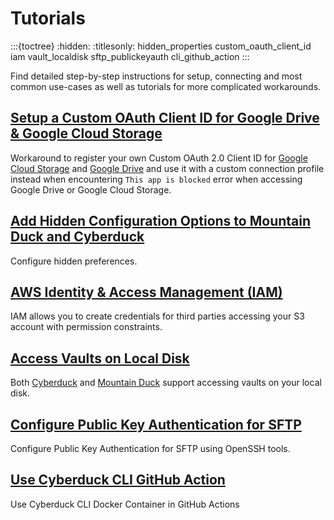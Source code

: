 Tutorials
====

:::{toctree}
:hidden:
:titlesonly:
hidden_properties
custom_oauth_client_id
iam
vault_localdisk
sftp_publickeyauth
cli_github_action
:::

Find detailed step-by-step instructions for setup, connecting and most common use-cases as well as tutorials for more complicated workarounds.

## [Setup a Custom OAuth Client ID for Google Drive & Google Cloud Storage](custom_oauth_client_id.md)
Workaround to register your own Custom OAuth 2.0 Client ID for [Google Cloud Storage](../protocols/googlecloudstorage.md) and [Google Drive](../protocols/googledrive.md) and use it with a custom connection profile instead when encountering `This app is blocked` error when accessing Google Drive or Google Cloud Storage.

## [Add Hidden Configuration Options to Mountain Duck and Cyberduck](hidden_properties.md)
Configure hidden preferences.

## [AWS Identity & Access Management (IAM)](iam.md)
IAM allows you to create credentials for third parties accessing your S3 account with permission constraints.

## [Access Vaults on Local Disk](vault_localdisk.md)
Both [Cyberduck](../cyberduck/index.md) and [Mountain Duck](../mountainduck/index.md) support accessing vaults on your local disk.

## [Configure Public Key Authentication for SFTP](sftp_publickeyauth.md)
Configure Public Key Authentication for SFTP using OpenSSH tools.

## [Use Cyberduck CLI GitHub Action](cli_github_action.md)
Use Cyberduck CLI Docker Container in GitHub Actions